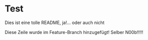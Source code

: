 # Test

Dies ist eine tolle README, ja!... oder auch nicht

Diese Zeile wurde im Feature-Branch hinzugefügt! Selber N00b!!!!!
